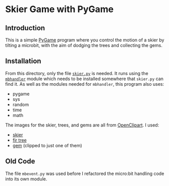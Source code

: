 # Skier Game with PyGame

## Introduction

This is a simple [PyGame](http://www.pygame.org) program where you
control the motion of a skier by tilting a microbit, with the aim of
dodging the trees and collecting the gems.

## Installation

From this directory, only the file [`skier.py`](skier.py) is needed.
It runs using the [`mbhandler`](../mbhandler) module which needs to be
installed somewhere that `skier.py` can find it.  As well as the
modules needed for `mbhandler`, this program also uses:

* pygame
* sys
* random
* time
* math

The images for the skier, trees, and gems are all from
[OpenClipart](https://openclipart.org).  I used:

* [skier](https://openclipart.org/detail/76999/ski-silhoette)
* [fir tree](https://openclipart.org/detail/181473/douglas-fir)
* [gem](https://openclipart.org/detail/196319/crystal-gems-glittering-blue-yellow-precious-gems) (clipped to just one of them)

## Old Code

The file `mbevent.py` was used before I refactored the micro:bit handling code into its own module.
